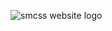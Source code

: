 ![smcss website logo](https://user-images.githubusercontent.com/91146114/134744848-8add337f-107e-41bc-904e-18ec55582da1.gif)
